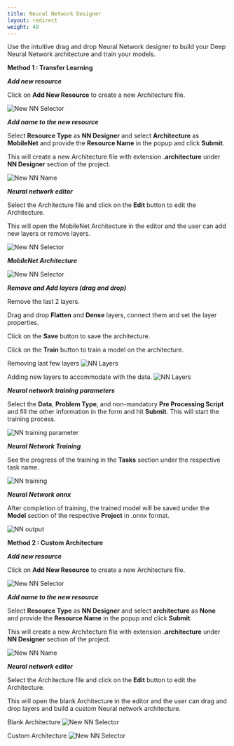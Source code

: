 ```yaml
---
title: Neural Network Designer
layout: redirect
weight: 40
---
```



Use the intuitive drag and drop Neural Network designer to build your Deep Neural Network architecture and train your models.


**Method 1 : Transfer Learning**

***Add new resource***

Click on **Add New Resource** to create a new Architecture file.

![New NN Selector](/images/zementis/mlw-app-nn-tl-selectnew.png)



***Add name to the new resource***

Select **Resource Type** as **NN Designer** and select **Architecture** as **MobileNet** and provide the **Resource Name** in the popup and click **Submit**.

This will create a new Architecture file with extension **.architecture** under **NN Designer** section of the project.

![New NN Name](/images/zementis/mlw-app-nn-tl-name.png)


***Neural network editor***

Select the Architecture file and click on the **Edit** button to edit the Architecture.

This will open the MobileNet Architecture in the editor and the user can add new layers or remove layers.

![New NN Selector](/images/zementis/mlw-app-nn-tl-edit.png)


***MobileNet Architecture***

![New NN Selector](/images/zementis/mlw-app-nn-tl-originalarch.png)


***Remove and Add layers (drag and drop)***

Remove the last 2 layers.

Drag and drop **Flatten** and **Dense** layers, connect them and set the layer properties.

Click on the **Save** button to save the architecture.

Click on the **Train** button to train a model on the architecture.

Removing last few layers
![NN Layers](/images/zementis/mlw-app-nn-tl-removed-layers.png)

Adding new layers to accommodate with the data.
![NN Layers](/images/zementis/mlw-app-nn-tl-added-layers.png)


***Neural network training parameters***

Select the **Data**, **Problem Type**, and non-mandatory **Pre Processing Script** and fill the other information in the form and hit **Submit**. This will start the training process.

![NN training parameter](/images/zementis/mlw-app-nn-tl-train.png)


***Neural Network Training***

See the progress of the training in the **Tasks** section under the respective task name.

![NN training](/images/zementis/mlw-app-nn-tl-complete.png)


***Neural Network onnx***

After completion of training, the trained model will be saved under the **Model** section of the respective **Project** in .onnx format.

![NN output](/images/zementis/mlw-app-nn-tl-onnx.png)



**Method 2 : Custom Architecture**

***Add new resource***

Click on **Add New Resource** to create a new Architecture file.

![New NN Selector](/images/zementis/mlw-app-nn-tl-selectnew.png)



***Add name to the new resource***

Select **Resource Type** as **NN Designer** and select **architecture** as **None** and provide the **Resource Name** in the popup and click **Submit**.

This will create a new Architecture file with extension **.architecture** under **NN Designer** section of the project.

![New NN Name](/images/zementis/mlw-app-nn-createnew.png)


***Neural network editor***

Select the Architecture file and click on the **Edit** button to edit the Architecture.

This will open the blank Architecture in the editor and the user can drag and drop layers and build a custom Neural network architecture.

Blank Architecture
![New NN Selector](/images/zementis/mlw-app-nn-blank.png)

Custom Architecture
![New NN Selector](/images/zementis/mlw-app-nn-customarch.png)

